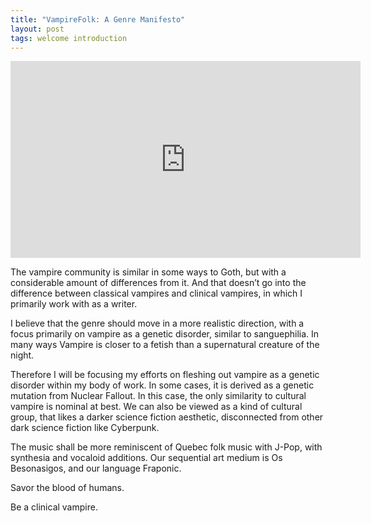 ```yaml
---
title: "VampireFolk: A Genre Manifesto"
layout: post
tags: welcome introduction
---
```

<iframe width="560" height="315" src="https://www.youtube.com/embed/Rb_VJv9KDj4" title="YouTube video player" frameborder="0" allow="accelerometer; autoplay; clipboard-write; encrypted-media; gyroscope; picture-in-picture" allowfullscreen></iframe>

The vampire community is similar in some ways to Goth, but with a considerable amount of differences from it. And that doesn’t go into the difference between classical vampires and clinical vampires, in which I primarily work with as a writer.

I believe that the genre should move in a more realistic direction, with a focus primarily on vampire as a genetic disorder, similar to sanguephilia. In many ways Vampire is closer to a fetish than a supernatural creature of the night.

Therefore I will be focusing my efforts on fleshing out vampire as a genetic disorder within my body of work. In some cases, it is derived as a genetic mutation from Nuclear Fallout. In this case, the only similarity to cultural vampire is nominal at best. We can also be viewed as a kind of cultural group, that likes a darker science fiction aesthetic, disconnected from other dark science fiction like Cyberpunk.

The music shall be more reminiscent of Quebec folk music with J-Pop, with synthesia and vocaloid additions. Our sequential art medium is Os Besonasigos, and our language Fraponic.

Savor the blood of humans.

Be a clinical vampire.
